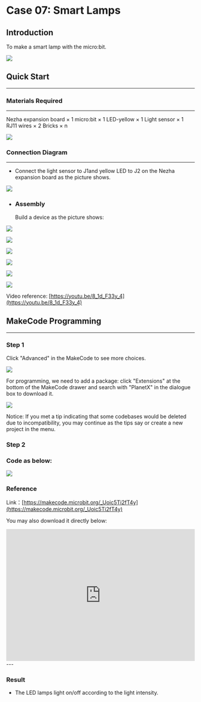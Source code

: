 # Case 07: Smart Lamps

## Introduction
To make a smart lamp with the micro:bit. 

![](./images/case_07_01.png)

## Quick Start
---

### Materials Required
---
Nezha expansion board × 1
micro:bit × 1
LED-yellow × 1
Light sensor × 1
RJ11 wires × 2
Bricks × n


![](./images/case_07_02.png)


### Connection Diagram 
---
- Connect the light sensor to J1and yellow LED to J2 on the Nezha expansion board as the picture shows.


![](./images/case_07_03.png)

- ### Assembly

  Build a device as the picture shows:

![](./images/case_07_04.png)

![](./images/case_07_05.png)

![](./images/case_07_06.png)

![](./images/case_07_07.png)

![](./images/case_07_08.png)

![](./images/case_07_09.png)

Video reference: [https://youtu.be/8_1d_F33y_4](https://youtu.be/8_1d_F33y_4)

## MakeCode Programming

---


### Step 1

Click "Advanced" in the MakeCode to see more choices.

![](./images/case_01_10.png)

For programming, we need to add a package: click "Extensions" at the bottom of the MakeCode drawer and search with "PlanetX" in the dialogue box to download it. 

![](./images/case_01_11.png)

Notice: If you met a tip indicating that some codebases would be deleted due to incompatibility, you may continue as the tips say or create a new project in the menu. 

### Step 2

### Code as below:

![](./images/case_07_10.png)


### Reference
Link：[https://makecode.microbit.org/_Uoic5Ti2fT4y](https://makecode.microbit.org/_Uoic5Ti2fT4y)

You may also download it directly below:

<div style="position:relative;height:0;padding-bottom:70%;overflow:hidden;"><iframe style="position:absolute;top:0;left:0;width:100%;height:100%;" src="https://makecode.microbit.org/#pub:_Uoic5Ti2fT4y" frameborder="0" sandbox="allow-popups allow-forms allow-scripts allow-same-origin"></iframe></div>  
---

### Result
- The LED lamps light on/off according to the light intensity. 

